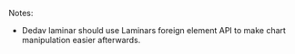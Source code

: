 Notes: 

- Dedav laminar should use Laminars foreign element API to make chart manipulation  easier  afterwards. 